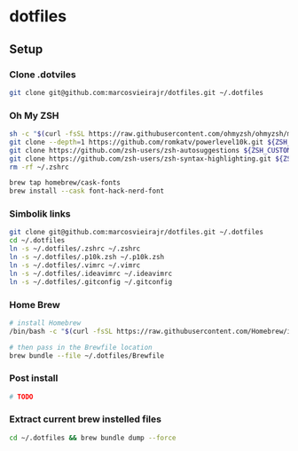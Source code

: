 # dotfiles

## Setup

### Clone .dotviles

```bash
git clone git@github.com:marcosvieirajr/dotfiles.git ~/.dotfiles
```

### Oh My ZSH

```bash
sh -c "$(curl -fsSL https://raw.githubusercontent.com/ohmyzsh/ohmyzsh/master/tools/install.sh)"
git clone --depth=1 https://github.com/romkatv/powerlevel10k.git ${ZSH_CUSTOM:-$HOME/.oh-my-zsh/custom}/themes/powerlevel10k
git clone https://github.com/zsh-users/zsh-autosuggestions ${ZSH_CUSTOM:-~/.oh-my-zsh/custom}/plugins/zsh-autosuggestions
git clone https://github.com/zsh-users/zsh-syntax-highlighting.git ${ZSH_CUSTOM:-~/.oh-my-zsh/custom}/plugins/zsh-syntax-highlighting
rm -rf ~/.zshrc

brew tap homebrew/cask-fonts
brew install --cask font-hack-nerd-font
```

### Simbolik links

```bash
git clone git@github.com:marcosvieirajr/dotfiles.git ~/.dotfiles
cd ~/.dotfiles
ln -s ~/.dotfiles/.zshrc ~/.zshrc
ln -s ~/.dotfiles/.p10k.zsh ~/.p10k.zsh
ln -s ~/.dotfiles/.vimrc ~/.vimrc
ln -s ~/.dotfiles/.ideavimrc ~/.ideavimrc
ln -s ~/.dotfiles/.gitconfig ~/.gitconfig
```

### Home Brew

```bash
# install Homebrew
/bin/bash -c "$(curl -fsSL https://raw.githubusercontent.com/Homebrew/install/HEAD/install.sh)"

# then pass in the Brewfile location
brew bundle --file ~/.dotfiles/Brewfile
```

### Post install

```bash
# TODO
```

### Extract current brew instelled files

```bash
cd ~/.dotfiles && brew bundle dump --force
```
